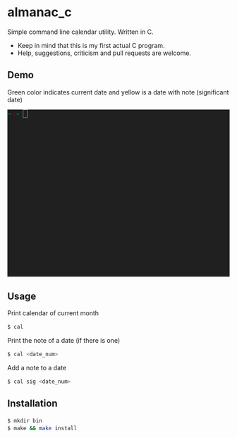 # almanac_c
 Simple command line calendar utility. Written in C.
- Keep in mind that this is my first actual C program.
- Help, suggestions, criticism and pull requests are welcome.

## Demo
Green color indicates current date and yellow is a date with note (significant date)

![](images/demo.gif)

## Usage

Print calendar of current month
```sh
$ cal
```

Print the note of a date (if there is one)
```sh
$ cal <date_num>
```

Add a note to a date
```sh
$ cal sig <date_num>
```

## Installation
```sh
$ mkdir bin
$ make && make install
```
